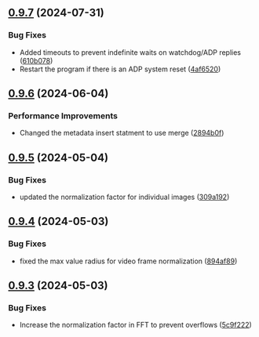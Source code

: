 ## [0.9.7](https://github.com/epic-astronomy/LWA_EPIC/compare/v0.9.6...v0.9.7) (2024-07-31)


### Bug Fixes

* Added timeouts to prevent indefinite waits on watchdog/ADP replies ([610b078](https://github.com/epic-astronomy/LWA_EPIC/commit/610b078522738cbf7910ec95d65e7185b6bf2c25))
* Restart the program if there is an ADP system reset ([4af6520](https://github.com/epic-astronomy/LWA_EPIC/commit/4af65209d1ff7db8584232ad46c3a1372327870d))



## [0.9.6](https://github.com/epic-astronomy/LWA_EPIC/compare/v0.9.5...v0.9.6) (2024-06-04)


### Performance Improvements

* Changed the metadata insert statment to use merge ([2894b0f](https://github.com/epic-astronomy/LWA_EPIC/commit/2894b0fc93479d3cc347aee09261f2599702ab9d))



## [0.9.5](https://github.com/epic-astronomy/LWA_EPIC/compare/v0.9.4...v0.9.5) (2024-05-04)


### Bug Fixes

* updated the normalization factor for individual images ([309a192](https://github.com/epic-astronomy/LWA_EPIC/commit/309a192ac17f0c279522aa8f37b10d61437dbdfd))



## [0.9.4](https://github.com/epic-astronomy/LWA_EPIC/compare/v0.9.3...v0.9.4) (2024-05-03)


### Bug Fixes

* fixed the max value radius for video frame normalization ([894af89](https://github.com/epic-astronomy/LWA_EPIC/commit/894af89323d1e7a2fc2ce6e0e11cb9a357637e7f))



## [0.9.3](https://github.com/epic-astronomy/LWA_EPIC/compare/v0.9.2...v0.9.3) (2024-05-03)


### Bug Fixes

* Increase the normalization factor in FFT to prevent overflows ([5c9f222](https://github.com/epic-astronomy/LWA_EPIC/commit/5c9f2226099d36edc152c452132fbc0c1f8d9540))



